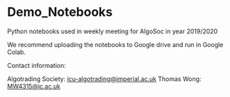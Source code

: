# Demo_Notebooks
Python notebooks used in weekly meeting for AlgoSoc in year 2019/2020

We recommend uploading the notebooks to Google drive and run in Google Colab.

Contact information:

Algotrading Society: icu-algotrading@imperial.ac.uk
Thomas Wong: MW4315@ic.ac.uk
